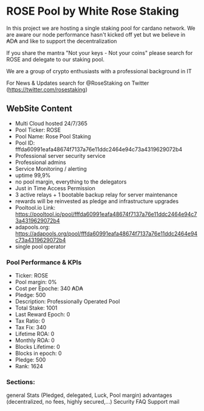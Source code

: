 # ROSE Pool by White Rose Staking

In this project we are hosting a single staking pool for cardano network. 
We are aware our node performance hasn't kicked off yet but we believe in ₳D₳ and like to support the decentralization

If you share the mantra "Not your keys - Not your coins" please search for ROSE and delegate to our staking pool.

We are a group of crypto enthusiasts with a professional background in IT

For News & Updates search for @RoseStaking on Twitter (https://twitter.com/rosestaking)


## WebSite Content
- Multi Cloud hosted 24/7/365
- Pool Ticker: ROSE
- Pool Name: Rose Pool Staking
- Pool ID: fffda60991eafa48674f7137a76e11ddc2464e94c73a4319629072b4
- Professional server security service
- Professional admins
- Service Monitoring / alerting 
- uptime 99,9%
- no pool margin, everything to the delegators
- Just in Time Access Permission
- 3 active relays + 1 bootable backup relay for server maintenance
- rewards will be reinvested as pledge and infrastructure upgrades
- Pooltool.io Link: https://pooltool.io/pool/fffda60991eafa48674f7137a76e11ddc2464e94c73a4319629072b4
- adapools.org: https://adapools.org/pool/fffda60991eafa48674f7137a76e11ddc2464e94c73a4319629072b4
- single pool operator

### Pool Performance & KPIs
- Ticker: ROSE
- Pool margin: 0%
- Cost per Epoche: 340 ₳D₳
- Pledge: 500 
- Description: Professionally Operated Pool
- Total Stake: 1001
- Last Reward Epoch: 0
- Tax Ratio: 0
- Tax Fix: 340
- Lifetime ROA: 0
- Monthly ROA: 0
- Blocks Lifetime: 0
- Blocks in epoch: 0
- Pledge: 500
- Rank: 1624

### Sections:
general 
Stats (Pledged, delegated, Luck, Pool margin)
advantages (decentralized, no fees, highly secured,...)
Security
FAQ
Support mail
